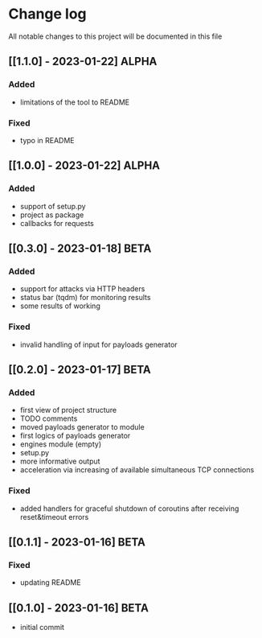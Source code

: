 # Change log
All notable changes to this project will be documented in this file

## [[1.1.0] - 2023-01-22] ALPHA
### Added
- limitations of the tool to README
### Fixed
- typo in README

## [[1.0.0] - 2023-01-22] ALPHA
### Added
- support of setup.py
- project as package
- callbacks for requests

## [[0.3.0] - 2023-01-18] BETA
### Added
- support for attacks via HTTP headers
- status bar (tqdm) for monitoring results
- some results of working
### Fixed
- invalid handling of input for payloads generator

## [[0.2.0] - 2023-01-17] BETA
### Added
- first view of project structure
- TODO comments
- moved payloads generator to module
- first logics of payloads generator
- engines module (empty)
- setup.py
- more informative output
- acceleration via increasing of available simultaneous TCP connections
### Fixed
- added handlers for graceful shutdown of coroutins after receiving reset&timeout errors

## [[0.1.1] - 2023-01-16] BETA
### Fixed
- updating README

## [[0.1.0] - 2023-01-16] BETA
- initial commit